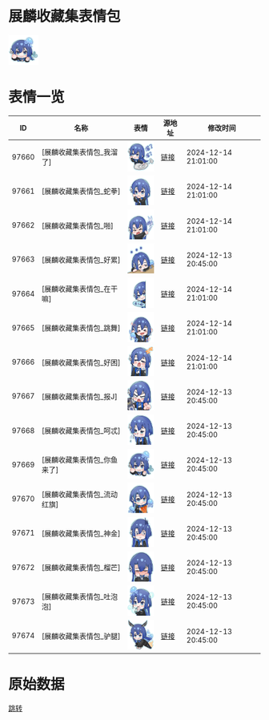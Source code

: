 # 展麟收藏集表情包

<img src="./cover.png" height="60" alt="cover" />

# 表情一览

|ID|名称|表情|源地址|修改时间|
|----|----|----|----|----|
|97660|[展麟收藏集表情包_我溜了]|<img src="./pic/097660_%5B展麟收藏集表情包_我溜了%5D.png" height="60" alt="我溜了"/>|[链接](https://i0.hdslb.com/bfs/garb/479b3981567259471236ce19eda2ddbc390ca4f5.png)|2024-12-14 21:01:00|
|97661|[展麟收藏集表情包_蛇拳]|<img src="./pic/097661_%5B展麟收藏集表情包_蛇拳%5D.png" height="60" alt="蛇拳"/>|[链接](https://i0.hdslb.com/bfs/garb/a4c836cfedceac46437b48b86a3e9b056e902ba2.png)|2024-12-14 21:01:00|
|97662|[展麟收藏集表情包_啪]|<img src="./pic/097662_%5B展麟收藏集表情包_啪%5D.png" height="60" alt="啪"/>|[链接](https://i0.hdslb.com/bfs/garb/3f83d2148a491c7f31ea3964590ee6b9af66ed2d.png)|2024-12-14 21:01:00|
|97663|[展麟收藏集表情包_好累]|<img src="./pic/097663_%5B展麟收藏集表情包_好累%5D.png" height="60" alt="好累"/>|[链接](https://i0.hdslb.com/bfs/garb/3cea32a6de3dcb4a78f8ee42a0169d4ab286dae5.png)|2024-12-13 20:45:00|
|97664|[展麟收藏集表情包_在干嘛]|<img src="./pic/097664_%5B展麟收藏集表情包_在干嘛%5D.png" height="60" alt="在干嘛"/>|[链接](https://i0.hdslb.com/bfs/garb/0524638631a974b40e5419835021b0767f006064.png)|2024-12-14 21:01:00|
|97665|[展麟收藏集表情包_跳舞]|<img src="./pic/097665_%5B展麟收藏集表情包_跳舞%5D.png" height="60" alt="跳舞"/>|[链接](https://i0.hdslb.com/bfs/garb/291c303ec3b36143d7e17f35ca60a507e5d2818f.png)|2024-12-14 21:01:00|
|97666|[展麟收藏集表情包_好困]|<img src="./pic/097666_%5B展麟收藏集表情包_好困%5D.png" height="60" alt="好困"/>|[链接](https://i0.hdslb.com/bfs/garb/23c63f60249fef3437c06ddc4ae768aef7d713e3.png)|2024-12-14 21:01:00|
|97667|[展麟收藏集表情包_报J]|<img src="./pic/097667_%5B展麟收藏集表情包_报J%5D.png" height="60" alt="报J"/>|[链接](https://i0.hdslb.com/bfs/garb/189ab0e0bf2d3dc085799f1d19b6155da6bbf0df.png)|2024-12-13 20:45:00|
|97668|[展麟收藏集表情包_呵忒]|<img src="./pic/097668_%5B展麟收藏集表情包_呵忒%5D.png" height="60" alt="呵忒"/>|[链接](https://i0.hdslb.com/bfs/garb/43c6ea05ffb692b02559cf0ca0c1bbd1145d7578.png)|2024-12-13 20:45:00|
|97669|[展麟收藏集表情包_你鱼来了]|<img src="./pic/097669_%5B展麟收藏集表情包_你鱼来了%5D.png" height="60" alt="你鱼来了"/>|[链接](https://i0.hdslb.com/bfs/garb/0f997cd92e2a6fa3fef7f86f4e17253fc5cb15c2.png)|2024-12-13 20:45:00|
|97670|[展麟收藏集表情包_流动红旗]|<img src="./pic/097670_%5B展麟收藏集表情包_流动红旗%5D.png" height="60" alt="流动红旗"/>|[链接](https://i0.hdslb.com/bfs/garb/f133e141983eb7ab3d70dc5b25fd667a95533a04.png)|2024-12-13 20:45:00|
|97671|[展麟收藏集表情包_神金]|<img src="./pic/097671_%5B展麟收藏集表情包_神金%5D.png" height="60" alt="神金"/>|[链接](https://i0.hdslb.com/bfs/garb/15e0287f382e9519c9e0cd731e8c86a5c7f1bb7a.png)|2024-12-13 20:45:00|
|97672|[展麟收藏集表情包_榴芒]|<img src="./pic/097672_%5B展麟收藏集表情包_榴芒%5D.png" height="60" alt="榴芒"/>|[链接](https://i0.hdslb.com/bfs/garb/7dbe558182d357921b865c2a057507302277bb45.png)|2024-12-13 20:45:00|
|97673|[展麟收藏集表情包_吐泡泡]|<img src="./pic/097673_%5B展麟收藏集表情包_吐泡泡%5D.png" height="60" alt="吐泡泡"/>|[链接](https://i0.hdslb.com/bfs/garb/b285d8f1cfe2b8d62c773de3c37951c69dfd873f.png)|2024-12-13 20:45:00|
|97674|[展麟收藏集表情包_驴腿]|<img src="./pic/097674_%5B展麟收藏集表情包_驴腿%5D.png" height="60" alt="驴腿"/>|[链接](https://i0.hdslb.com/bfs/garb/97f3e4ce9e045ebf046b30992bdcee06ede6bd0a.png)|2024-12-13 20:45:00|

# 原始数据

[跳转](./raw.json)

